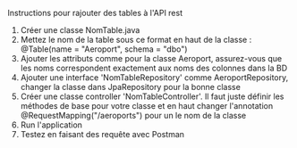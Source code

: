 Instructions pour rajouter des tables à l'API rest


1. Créer une classe NomTable.java
2. Mettez le nom de la table sous ce format en haut de la classe :
   @Table(name = "Aeroport", schema = "dbo")
3. Ajouter les attributs comme pour la classe Aeroport, assurez-vous que les noms correspondent exactement aux noms des colonnes dans la BD
4. Ajouter une interface 'NomTableRepository' comme AeroportRepository, changer la classe dans JpaRepository pour la bonne classe
5. Créer une classe controller 'NomTableController'. Il faut juste définir les méthodes de base pour votre classe et en haut changer l'annotation @RequestMapping("/aeroports") pour un le nom de la classe
6. Run l'application
7. Testez en faisant des requête avec Postman